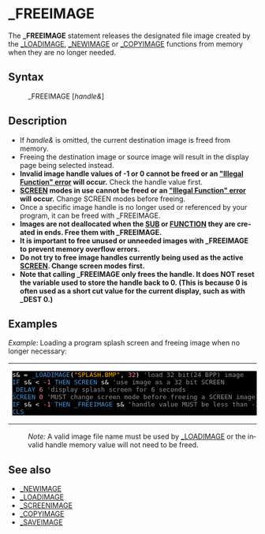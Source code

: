 <style>pre.codeide, pre.outputfixed, .outputcrt0 { background-color: #000 !important; color: #FFF !important; }</style><!DOCTYPE html>
<html class="client-nojs" dir="ltr" lang="en">
<head>
<title>_FREEIMAGE - QB64 Phoenix Edition Wiki</title>
</head>
<body class="mediawiki ltr sitedir-ltr mw-hide-empty-elt ns-0 ns-subject page-FREEIMAGE rootpage-FREEIMAGE skin-vector action-view skin-vector-legacy vector-feature-language-in-header-enabled vector-feature-language-in-main-page-header-disabled vector-feature-language-alert-in-sidebar-disabled vector-feature-sticky-header-disabled vector-feature-sticky-header-edit-disabled vector-feature-table-of-contents-disabled vector-feature-visual-enhancement-next-disabled">
<div class="mw-body" id="content" role="main">
<a id="top"></a>
<h1 class="firstHeading mw-first-heading" id="firstHeading">_FREEIMAGE</h1>
<div class="vector-body" id="bodyContent">
<div class="mw-body-content mw-content-ltr" dir="ltr" id="mw-content-text" lang="en"><div class="mw-parser-output"><p>The <b>_FREEIMAGE</b> statement releases the designated file image created by the <a href="LOADIMAGE" title="LOADIMAGE">_LOADIMAGE</a>, <a href="NEWIMAGE" title="NEWIMAGE">_NEWIMAGE</a> or <a href="COPYIMAGE" title="COPYIMAGE">_COPYIMAGE</a> functions from memory when they are no longer needed.
</p>
<h2><span class="mw-headline" id="Syntax">Syntax</span></h2>
<dl><dd><a class="mw-selflink selflink">_FREEIMAGE</a> [<i>handle&amp;</i>]</dd></dl>
<p>
</p>
<h2><span class="mw-headline" id="Description">Description</span></h2>
<ul><li>If <i>handle&amp;</i> is omitted, the current destination image is freed from memory.</li>
<li>Freeing the destination image or source image will result in the display page being selected instead.</li>
<li><b>Invalid image handle values of -1 or 0 cannot be freed or an <a href="ERROR_Codes" title="ERROR Codes">"Illegal Function" error</a> will occur.</b> Check the handle value first.</li>
<li><b><a href="SCREEN" title="SCREEN">SCREEN</a> modes in use cannot be freed or an <a href="ERROR_Codes" title="ERROR Codes">"Illegal Function" error</a> will occur.</b> Change SCREEN modes before freeing.</li>
<li>Once a specific image handle is no longer used or referenced by your program, it can be freed with <a class="mw-selflink selflink">_FREEIMAGE</a>.</li>
<li><b>Images are not deallocated when the <a href="SUB" title="SUB">SUB</a> or <a href="FUNCTION" title="FUNCTION">FUNCTION</a> they are created in ends. Free them with <a class="mw-selflink selflink">_FREEIMAGE</a>.</b></li>
<li><b>It is important to free unused or unneeded images with <a class="mw-selflink selflink">_FREEIMAGE</a> to prevent memory overflow errors.</b></li>
<li><b>Do not try to free image handles currently being used as the active <a href="SCREEN" title="SCREEN">SCREEN</a>. Change screen modes first.</b></li>
<li><b>Note that calling _FREEIMAGE only frees the handle.  It does NOT reset the variable used to store the handle back to 0.  (This is because 0 is often used as a short cut value for the current display, such as with _DEST 0.)</b></li></ul>
<h2><span class="mw-headline" id="Examples">Examples</span></h2>
<p><i>Example:</i> Loading a program splash screen and freeing image when no longer necessary:
</p>
<table cellpadding="15px" width="100%">
<tbody><tr>
<td><pre class="codeide">s&amp; = <a href="LOADIMAGE" title="LOADIMAGE"><span style="color:#4593D8;">_LOADIMAGE</span></a>(<span style="color:#FFB100;">"SPLASH.BMP"</span>, <span style="color:#F580B1;">32</span>) <span style="color:#919191;">'load 32 bit(24 BPP) image</span>
<a class="mw-redirect" href="IF" title="IF"><span style="color:#4593D8;">IF</span></a> s&amp; &lt; <span style="color:#F580B1;">-1</span> <a href="THEN" title="THEN"><span style="color:#4593D8;">THEN</span></a> <a href="SCREEN" title="SCREEN"><span style="color:#4593D8;">SCREEN</span></a> s&amp; <span style="color:#919191;">'use image as a 32 bit SCREEN</span>
<a href="DELAY" title="DELAY"><span style="color:#4593D8;">_DELAY</span></a> <span style="color:#F580B1;">6</span> <span style="color:#919191;">'display splash screen for 6 seconds</span>
<a href="SCREEN" title="SCREEN"><span style="color:#4593D8;">SCREEN</span></a> <span style="color:#F580B1;">0</span> <span style="color:#919191;">'MUST change screen mode before freeing a SCREEN image!</span>
<a class="mw-redirect" href="IF" title="IF"><span style="color:#4593D8;">IF</span></a> s&amp; &lt; <span style="color:#F580B1;">-1</span> <a href="THEN" title="THEN"><span style="color:#4593D8;">THEN</span></a> <a class="mw-selflink selflink"><span style="color:#4593D8;">_FREEIMAGE</span></a> s&amp; <span style="color:#919191;">'handle value MUST be less than -1 or error!</span>
<a href="CLS" title="CLS"><span style="color:#4593D8;">CLS</span></a>
</pre>
</td></tr></tbody></table>
<dl><dd><i>Note:</i> A valid image file name must be used by <a href="LOADIMAGE" title="LOADIMAGE">_LOADIMAGE</a> or the invalid handle memory value will not need to be freed.</dd></dl>
<p>
</p>
<h2><span class="mw-headline" id="See_also">See also</span></h2>
<ul><li><a href="NEWIMAGE" title="NEWIMAGE">_NEWIMAGE</a></li>
<li><a href="LOADIMAGE" title="LOADIMAGE">_LOADIMAGE</a></li>
<li><a href="SCREENIMAGE" title="SCREENIMAGE">_SCREENIMAGE</a></li>
<li><a href="COPYIMAGE" title="COPYIMAGE">_COPYIMAGE</a></li>
<li><a href="SAVEIMAGE" title="SAVEIMAGE">_SAVEIMAGE</a></li></ul>
<p>
</p>
<!-- 
NewPP limit report
Cached time: 20240714154222
Cache expiry: 86400
Reduced expiry: false
Complications: [show‐toc]
CPU time usage: 0.026 seconds
Real time usage: 0.033 seconds
Preprocessor visited node count: 194/1000000
Post‐expand include size: 1796/2097152 bytes
Template argument size: 409/2097152 bytes
Highest expansion depth: 4/100
Expensive parser function count: 0/100
Unstrip recursion depth: 0/20
Unstrip post‐expand size: 202/5000000 bytes
-->
<!--
Transclusion expansion time report (%,ms,calls,template)
100.00%   17.532      1 -total
 11.62%    2.038      1 Template:PageSyntax
 10.20%    1.788     11 Template:Text
 10.19%    1.786     10 Template:Cl
  9.54%    1.672      2 Template:Parameter
  8.46%    1.484      1 Template:PageDescription
  8.44%    1.480      1 Template:CodeStart
  8.22%    1.442      1 Template:PageNavigation
  8.14%    1.427      1 Template:PageExamples
  8.11%    1.421      1 Template:CodeEnd
-->
<!-- Saved in parser cache with key qb64pnix_mw19894-mwmb_:pcache:idhash:150-0!canonical and timestamp 20240714154222 and revision id 8684.
 -->
</div>
</div>
</div>
</div>
</body>
</html>